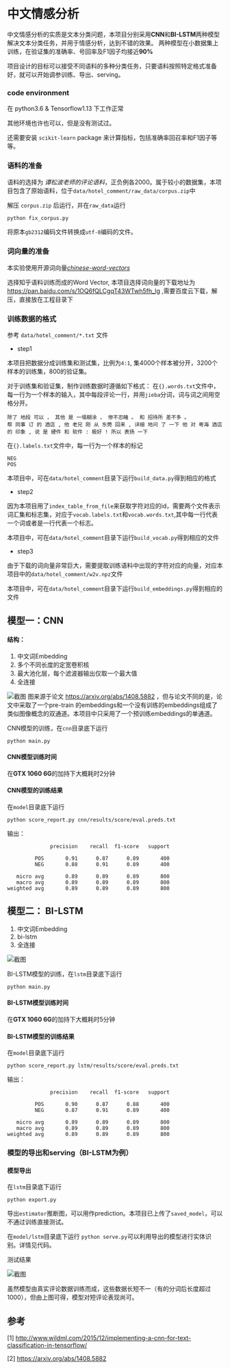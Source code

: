 # 中文情感分析

中文情感分析的实质是文本分类问题，本项目分别采用**CNN**和**BI-LSTM**两种模型解决文本分类任务，并用于情感分析，达到不错的效果。
两种模型在小数据集上训练，在验证集的准确率、号回率及F1因子均接近**90%**

项目设计的目标可以接受不同语料的多种分类任务，只要语料按照特定格式准备好，就可以开始调参训练、导出、serving。

### code environment
在 python3.6 & Tensorflow1.13 下工作正常

其他环境也许也可以，但是没有测试过。

还需要安装 `scikit-learn` package 来计算指标，包括准确率回召率和F1因子等等。

### 语料的准备
语料的选择为 *谭松波老师的评论语料*，正负例各2000。属于较小的数据集，本项目包含了原始语料，位于`data/hotel_comment/raw_data/corpus.zip`中

解压 `corpus.zip` 后运行，并在`raw_data`运行
```sh
python fix_corpus.py
```
将原本`gb2312`编码文件转换成`utf-8`编码的文件。

### 词向量的准备
本实验使用开源词向量[*chinese-word-vectors*](https://github.com/Embedding/Chinese-Word-Vectors)

选择知乎语料训练而成的Word Vector, 本项目选择词向量的下载地址为 https://pan.baidu.com/s/1OQ6fQLCgqT43WTwh5fh_lg ,需要百度云下载，解压，直接放在工程目录下

### 训练数据的格式
参考 `data/hotel_comment/*.txt` 文件

- step1

本项目把数据分成训练集和测试集，比例为`4:1`, 集4000个样本被分开，3200个样本的训练集，800的验证集。

对于训练集和验证集，制作训练数据时遵循如下格式：
在`{}.words.txt`文件中，每一行为一个样本的输入，其中每段评论一行，并用`jieba`分词，词与词之间用空格分开。
```text
除了 地段 可以 ， 其他 是 一塌糊涂 ， 惨不忍睹 。 和 招待所 差不多 。
帮 同事 订 的 酒店 , 他 老兄 刚 从 东莞 回来 , 详细 地问 了 一下 他 对 粤海 酒店 的 印象 , 说 是 硬件 和 软件 : 极好 ! 所以 表扬 一下
```
在`{}.labels.txt`文件中，每一行为一个样本的标记
```text
NEG
POS
```
本项目中，可在`data/hotel_comment`目录下运行`build_data.py`得到相应的格式

- step2

因为本项目用了`index_table_from_file`来获取字符对应的id，需要两个文件表示词汇集和标志集，对应于`vocab.labels.txt`和`vocab.words.txt`,其中每一行代表一个词或者是一行代表一个标志。

本项目中，可在`data/hotel_comment`目录下运行`build_vocab.py`得到相应的文件

- step3

由于下载的词向量非常巨大，需要提取训练语料中出现的字符对应的向量，对应本项目中的`data/hotel_comment/w2v.npz`文件

本项目中，可在`data/hotel_comment`目录下运行`build_embeddings.py`得到相应的文件

## 模型一：CNN
#### 结构：
1. 中文词Embedding
2. 多个不同长度的定宽卷积核
3. 最大池化层，每个滤波器输出仅取一个最大值
4. 全连接

 ![截图](https://raw.githubusercontent.com/linguishi/chinese_sentiment/master/pic/%E6%88%AA%E5%9B%BE_%E9%80%89%E6%8B%A9%E5%8C%BA%E5%9F%9F_20211202181126.png)
图来源于论文 https://arxiv.org/abs/1408.5882 ，但与论文不同的是，论文中采取了一个pre-train 的embeddings和一个没有训练的embeddings组成了类似图像概念的双通道。本项目中只采用了一个预训练embeddings的单通道。

CNN模型的训练，在`cnn`目录底下运行 
```
python main.py
```

#### CNN模型训练时间
在**GTX 1060 6G**的加持下大概耗时2分钟

#### CNN模型的训练结果
在`model`目录底下运行

```
python score_report.py cnn/results/score/eval.preds.txt
```

输出：
```
              precision    recall  f1-score   support

         POS       0.91      0.87      0.89       400
         NEG       0.88      0.91      0.89       400

   micro avg       0.89      0.89      0.89       800
   macro avg       0.89      0.89      0.89       800
weighted avg       0.89      0.89      0.89       800

```

## 模型二： BI-LSTM
1. 中文词Embedding
2. bi-lstm
3. 全连接

![截图](https://raw.githubusercontent.com/linguishi/chinese_sentiment/master/pic/1_GRQ91HNASB7MAJPTTlVvfw.jpeg)


BI-LSTM模型的训练，在`lstm`目录底下运行 
```
python main.py
```

#### BI-LSTM模型训练时间
在**GTX 1060 6G**的加持下大概耗时5分钟

#### BI-LSTM模型的训练结果
在`model`目录底下运行

```
python score_report.py lstm/results/score/eval.preds.txt
```

输出：
```
              precision    recall  f1-score   support

         POS       0.90      0.87      0.88       400
         NEG       0.87      0.91      0.89       400

   micro avg       0.89      0.89      0.89       800
   macro avg       0.89      0.89      0.89       800
weighted avg       0.89      0.89      0.89       800

```

### 模型的导出和serving（BI-LSTM为例）
#### 模型导出
在`lstm`目录底下运行 
```
python export.py
```
导出`estimator`推断图，可以用作prediction。本项目已上传了`saved_model`，可以不通过训练直接测试。

在`model/lstm`目录底下运行 `python serve.py`可以利用导出的模型进行实体识别。详情见代码。

测试结果

![截图](https://raw.githubusercontent.com/linguishi/chinese_sentiment/master/pic/clip.png)

虽然模型由真实评论数据训练而成，这些数据长短不一（有的分词后长度超过1000），但由上图可得，模型对短评论表现尚可。

 ## 参考
 
 [1] http://www.wildml.com/2015/12/implementing-a-cnn-for-text-classification-in-tensorflow/
 
 [2] https://arxiv.org/abs/1408.5882
 
